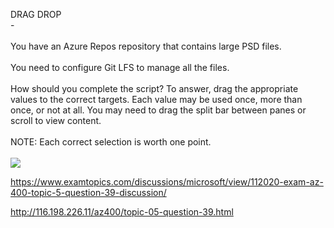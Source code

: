 DRAG DROP<br/> -<br/><br/>You have an Azure Repos repository that contains large PSD files.<br/><br/>You need to configure Git LFS to manage all the files.<br/><br/>How should you complete the script? To answer, drag the appropriate values to the correct targets. Each value may be used once, more than once, or not at all. You may need to drag the split bar between panes or scroll to view content.<br/><br/>NOTE: Each correct selection is worth one point.<br/><br/><img src="https://img.examtopics.com/az-400/image66.png"/><p><a href="https://www.examtopics.com/discussions/microsoft/view/112020-exam-az-400-topic-5-question-39-discussion/">https://www.examtopics.com/discussions/microsoft/view/112020-exam-az-400-topic-5-question-39-discussion/</a></p><p><a href="http://116.198.226.11/az400/topic-05-question-39.html">http://116.198.226.11/az400/topic-05-question-39.html</a></p><script src="https://giscus.app/client.js"                    data-repo="azsamples/az204"                    data-repo-id="R_kgDOMRXzDQ"                    data-category="General"                    data-category-id="DIC_kwDOMRXzDc4Cgi27"                    data-mapping="pathname"                    data-strict="0"                    data-reactions-enabled="0"                    data-emit-metadata="0"                    data-input-position="bottom"                    data-theme="preferred_color_scheme"                    data-lang="en"                    crossorigin="anonymous"                    async>                    </script>